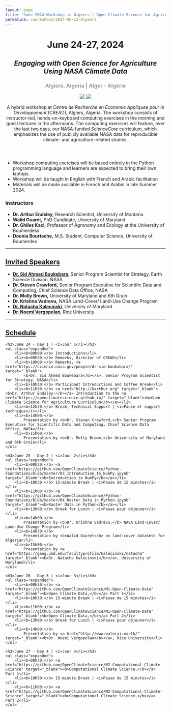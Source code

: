 ```yaml
---
layout: page
title: "June 2024 Workshop in Algiers | Open Climate Science for Agriculture"
permalink: /workshops/2024-06-23-Algiers
---
```


<header>
	<div class="container">
		<h1>June 24-27, 2024</h1>
	</div>
	<div class="container">
		<h2><i>Engaging with Open Science for Agriculture Using NASA Climate Data</i></h2>
	</div>
	<div class="container">
		<h3 style="color: #999999">Algiers, Algeria | Alger - Algérie</h3>
	</div>
	<div class="container sponsors">
		<img class="logo" id="nasa" style="margin: 0px;max-height: 180px"
			src="{{ site.baseurl }}/images/CREAD_logo.png"/>
		<img class="logo" id="nasa" style="margin: 0px;max-height: 180px"
			src="{{ site.baseurl }}/images/TOPS_badge_NASA.png"/>
	</div>
	<div class="container">
		<p>
			A hybrid workshop at <i>Centre de Recherche en Economie Appliquee pour le Developpement</i> (CREAD), Algiers, Algeria. The workshop consists of instructor-led, hands-on-keyboard computing exercises in the morning and guest lectures in the afternoons. The computing exercises will feature, over the last two days, our NASA-funded <i>ScienceCore</i> curriculum, which emphasizes the use of publicly available NASA data for reproducible climate- and agriculture-related studies.
		</p>
	</div>
</header>

<div class="container">
	<ul class="disclaimers">
		<li>Workshop computing exercises will be based entirely in the Python programming language and learners are expected to bring their own laptops.</li>
		<li>Workshop will be taught in English with French and Arabic facilitation</li>
		<li>Materials will be made available in French and Arabic in late Summer 2024.</li>
	</ul>
</div>

<div class="container">
	<h3>Instructors</h3>
	<ul class="disclaimers expanded">
		<li><b>Dr. Arthur Endsley,</b> Research Scientist, University of Montana</li>
		<li><b>Walid Ouaret,</b> PhD Candidate, University of Maryland</li>
		<li><b>Dr. Ghiles Kaci,</b> Professor of Agronomy and Ecology at the University of Boumerdess</li>
		<li><b>Dounia Bourtache,</b> M.S. Student, Computer Science, University of Boumerdes</li>
	</ul>
</div>

<div class="container">
	<hr />
	<h2><a id="invited-speakers" href="#invited-speakers">Invited Speakers</a></h2>
	<ul class="disclaimers expanded">
		<li><a href="https://science.nasa.gov/people/dr-sid-boukabara/" target="_blank">
			<b>Dr. Sid Ahmed Boukebara</b></a>, Senior Program Scientist for Strategy, Earth Science Division, NASA</li>
		<li>
			<b>Dr. Steven Crawford,</b> Senior Program Executive for Scientific Data and Computing, Chief Science Data Office, NASA</li>
		<li><b>Dr. Molly Brown,</b> University of Maryland and 6th Grain</li>
		<li><b>Dr. Krishna Vadrevu,</b> NASA Land-Cover/ Land-Use Change Program</li>
		<li><a href="https://geog.umd.edu/facultyprofile/kalecinski/natacha" target="_blank"><b>Dr. Natacha Kalecinski</b></a>, University of Maryland</li>
		<li><a href="http://www.waterai.earth/" target="_blank"><b>Dr. Noemi Vergopolan</b></a>, Rice University</li>
	</ul>
</div>

<div class="container">
	<hr />
	<h2><a id="schedule" href="#schedule">Schedule</a></h2>

	<h3>June 24 - Day 1 | <i>Jour 1</i></h3>
	<ul class="expanded">
		<li><b>09h00:</b> Introductions</li>
		<li><b>09h30:</b> Remarks, Director of CREAD</li>
		<li><b>10h00:</b> Remarks, <a href="https://science.nasa.gov/people/dr-sid-boukabara/" target="_blank">
			<b>Dr. Sid Ahmed Boukebara</b></a>, Senior Program Scientist for Strategy, NASA</li>
		<li><b>10h30:</b> Participant Introductions and Coffee Break</li>
		<li><b>11h30:</b> <a href="http://karthur.org" target="_blank"><b>Dr. Arthur Endsley:</b></a> Introduction to the <a href="https://openclimatescience.github.io/" target="_blank"><b>Open Climate Science for Agriculture Curriculum</b></a></li>
		<li><b>12h30:</b> Break, Technical Support | <i>Pause et support technique</i></li>
		<li><b>14h00:</b>
			Presentation by <b>Dr. Steven Crawford,</b> Senior Program Executive for Scientific Data and Computing, Chief Science Data Office, NASA</li>
		<li><b>15h00:</b>
			Presentation by <b>Dr. Molly Brown,</b> University of Maryland and 6th Grain</li>
	</ul>

	<h3>June 25 - Day 2 | <i>Jour 2</i></h3>
	<ul class="expanded">
		<li><b>08h30:</b> <a href="https://github.com/OpenClimateScience/Python-Foundations/blob/master/03_Introduction_to_NumPy.ipynb" target="_blank"><b>Introduction to NumPy</b></a></li>
		<li><b>10h30:</b> 15-minute Break | <i>Pause de 15 minutes</i></li>
		<li><b>11h00:</b> <a href="https://github.com/OpenClimateScience/Python-Foundations/blob/master/04_Raster_Data_in_Python.ipynb" target="_blank"><b>Raster Data in Python</b></a></li>
		<li><b>13h00:</b> Break for Lunch | <i>Pause pour déjeuner</i></li>
		<li><b>14h00:</b>
			Presentation by <b>Dr. Krishna Vadrevu,</b> NASA Land-Cover/ Land-Use Change Program</li>
		<li><b>14h30:</b>
			Presentation by <b>Walid Ouaret</b> on land-cover datasets for Algeria</li>
		<li><b>15h00:</b>
			Presentation by <a href="https://geog.umd.edu/facultyprofile/kalecinski/natacha" target="_blank"><b>Dr. Natacha Kalecinski</b></a>, University of Maryland</li>
	</ul>

	<h3>June 26 - Day 3 | <i>Jour 3</i></h3>
	<ul class="expanded">
		<li><b>08h30:</b> <a href="https://github.com/OpenClimateScience/M1-Open-Climate-Data" target="_blank"><b>Open Climate Data,</b></a> Part 1</li>
		<li><b>10h30:</b> 15-minute Break | <i>Pause de 15 minutes</i></li>
		<li><b>11h00:</b> <a href="https://github.com/OpenClimateScience/M1-Open-Climate-Data" target="_blank"><b>Open Climate Data,</b></a> Part 2</li>
		<li><b>13h00:</b> Break for Lunch | <i>Pause pour déjeuner</i></li>
		<li><b>14h00:</b>
			Presentation by <a href="http://www.waterai.earth/" target="_blank"><b>Dr. Noemi Vergopolan</b></a>, Rice University</li>
	</ul>

	<h3>June 27 - Day 4 | <i>Jour 4</i></h3>
	<ul class="expanded">
		<li><b>08h30:</b> <a href="https://github.com/OpenClimateScience/M2-Computational-Climate-Science" target="_blank"><b>Computational Climate Science,</b></a> Part 1</li>
		<li><b>10h30:</b> 15-minute Break | <i>Pause de 15 minutes</i></li>
		<li><b>11h00:</b> <a href="https://github.com/OpenClimateScience/M2-Computational-Climate-Science" target="_blank"><b>Computational Climate Science,</b></a> Part 2</li>
	</ul>
</div>

<!--
<div class="container">
	<p style="color:#999;font-size:0.9em">
	All images from NASA.gov websites.
	</p>
</div>
-->
